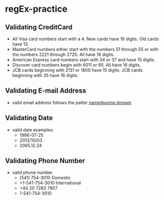 # regEx-practice
## Validating CreditCard
* All Visa card numbers start with a 4. New cards have 16 digits. Old cards have 13.
* MasterCard numbers either start with the numbers 51 through 55 or with the numbers 2221 through 2720. All have 16 digits.
* American Express card numbers start with 34 or 37 and have 15 digits.
* Discover card numbers begin with 6011 or 65. All have 16 digits.
* JCB cards beginning with 2131 or 1800 have 15 digits. JCB cards beginning with 35 have 16 digits.
## Validating E-mail Address
* valid email address follows the patter  name@some.domain
## Validating Date
* valid date examples:
    * 1986-07-25
    * 2012/10/03
    * 2065.12.24
## Validating Phone Number
* valid phone number
    * (541) 754-3010	Domestic
    * \+1-541-754-3010	International
    * \+44 20 7283 7907
    * 1-541-754-3010	
 
